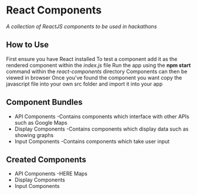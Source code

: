 # React Components
_A collection of ReactJS components to be used in hackathons_

## How to Use
First ensure you have React installed
To test a component add it as the rendered component within the _index.js_ file
Run the app using the **npm start** command within the _react-components_ directory
Components can then be viewed in browser
Once you've found the component you want copy the javascript file into your own src folder and import it into your app

## Component Bundles
* API Components
	-Contains components which interface with other APIs such as Google Maps
* Display Components
	-Contains components which display data such as showing graphs
* Input Components
	-Contains components which take user input 
	
## Created Components
* API Components
	-HERE Maps
* Display Components
* Input Components

